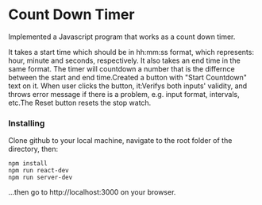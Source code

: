 # Count Down Timer

Implemented a Javascript program that works as a count down timer. 

It takes a start time which should be in hh:mm:ss format, which represents: hour, minute and seconds, respectively. It also takes an end time in the same format. The timer will countdown a number that is the differnce between the start and end time.Created a button with "Start Countdown" text on it. When user clicks the button, it:Verifys both inputs' validity, and throws error message if there is a problem, e.g. input format, intervals, etc.The Reset button resets the stop watch. 

### Installing

Clone github to your local machine, navigate to the root folder of the directory, then:

```shell
npm install
npm run react-dev
npm run server-dev
```
...then go to http://localhost:3000 on your browser.
